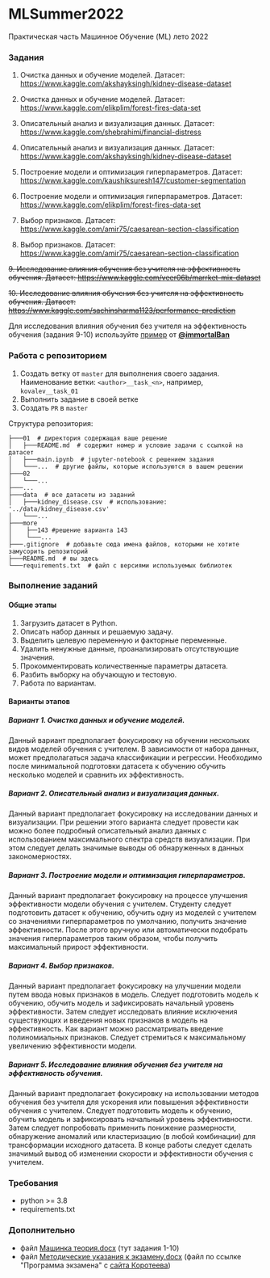 # MLSummer2022

Практическая часть Машинное Обучение (ML) лето 2022

### Задания

1. Очистка данных и обучение моделей. Датасет: https://www.kaggle.com/akshayksingh/kidney-disease-dataset

2. Очистка данных и обучение моделей. Датасет: https://www.kaggle.com/elikplim/forest-fires-data-set

3. Описательный анализ и визуализация данных. Датасет: https://www.kaggle.com/shebrahimi/financial-distress
 
4. Описательный анализ и визуализация данных. Датасет: https://www.kaggle.com/akshayksingh/kidney-disease-dataset
 
5. Построение модели и оптимизация гиперпараметров. Датасет: https://www.kaggle.com/kaushiksuresh147/customer-segmentation
 
6. Построение модели и оптимизация гиперпараметров. Датасет: https://www.kaggle.com/elikplim/forest-fires-data-set

7. Выбор признаков. Датасет: https://www.kaggle.com/amir75/caesarean-section-classification

8. Выбор признаков. Датасет: https://www.kaggle.com/amir75/caesarean-section-classification

~~9. Исследование влияния обучения без учителя на эффективность обучения. Датасет: https://www.kaggle.com/veer06b/marrket-mix-dataset~~

~~10. Исследование влияния обучения без учителя на эффективность обучения. Датасет: https://www.kaggle.com/sachinsharma1123/performance-prediction~~

Для исследования влияния обучения без учителя на эффективность обучения (задания 9-10) используйте [пример](https://github.com/StudOborona/MLSummer2022/blob/master/more/143/%D0%92%D0%B0%D1%80%D0%B8%D0%B0%D0%BD%D1%82%20143.ipynb) от  [**@immortalBan**](https://github.com/immortalBan)


### Работа с репозиторием

1. Создать ветку от `master` для выполнения своего задания. Наименование ветки: `<author>__task_<n>`,
   например, `kovalev__task_01`
2. Выполнить задание в своей ветке
3. Создать `PR` в `master`

Структура репозитория:
```
├───01  # директория содержащая ваше решение
│   ├───README.md  # содержит номер и условие задачи с ссылкой на датасет
│   ├───main.ipynb  # jupyter-notebook с решением задания
│   └───...  # другие файлы, которые используются в вашем решении
├───02
│   └───...
├───...
├───data  # все датасеты из заданий
│   ├───kidney_disease.csv  # использование: '../data/kidney_disease.csv'
│   └───...
├───more
│    ├──143 #решение варианта 143
│    └───...
├───.gitignore  # добавьте сюда имена файлов, которыми не хотите замусорить репозиторий
├───README.md  # вы здесь
└───requirements.txt  # файл с версиями используемых библиотек
```

### Выполнение заданий

#### Общие этапы

1. Загрузить датасет в Python.
2. Описать набор данных и решаемую задачу.
3. Выделить целевую переменную и факторные переменные.
4. Удалить ненужные данные, проанализировать отсутствующие значения.
5. Прокомментировать количественные параметры датасета.
6. Разбить выборку на обучающую и тестовую.
7. Работа по вариантам.

#### Варианты этапов

##### Вариант 1. Очистка данных и обучение моделей.

Данный вариант предполагает фокусировку на обучении нескольких
видов моделей обучения с учителем. В зависимости от набора
данных, может предполагаться задача классификации и регрессии.
Необходимо после минимальной подготовки датасета к обучению
обучить несколько моделей и сравнить их эффективность.

##### Вариант 2. Описательный анализ и визуализация данных.

Данный вариант предполагает фокусировку на исследовании данных
и визуализации. При решении этого варианта следует провести как
можно более подробный описательный анализ данных с
использованием максимального спектра средств визуализации. При
этом следует делать значимые выводы об обнаруженных в данных
закономерностях.

##### Вариант 3. Построение модели и оптимизация гиперпараметров.

Данный вариант предполагает фокусировку на процессе улучшения
эффективности модели обучения с учителем. Студенту следует
подготовить датасет к обучению, обучить одну из моделей с учителем
со значениями гиперпараметров по умолчанию, получить значение
эффективности. После этого вручную или автоматически подобрать
значения гиперпараметров таким образом, чтобы получить
максимальный прирост эффективности.

##### Вариант 4. Выбор признаков.

Данный вариант предполагает фокусировку на улучшении модели
путем ввода новых признаков в модель. Следует подготовить модель
к обучению, обучить модель и зафиксировать начальный уровень
эффективности. Затем следует исследовать влияние исключения
существующих и введения новых признаков в модель на
эффективность. Как вариант можно рассматривать введение
полиномиальных признаков. Следует стремиться к максимальному
увеличению эффективности модели.

##### Вариант 5. Исследование влияния обучения без учителя на эффективность обучения.

Данный вариант предполагает фокусировку на использовании
методов обучения без учителя для ускорения или повышения
эффективности обучения с учителем. Следует подготовить модель к
обучению, обучить модель и зафиксировать начальный уровень
эффективности. Затем следует попробовать применить понижение
размерности, обнаружение аномалий или кластеризацию (в любой
комбинации) для трансформации исходного датасета. В конце работы
следует сделать значимый вывод об изменении скорости и
эффективности обучения с учителем.

### Требования

- python >= 3.8
- requirements.txt

### Дополнительно

- файл [Машинка теория.docx](https://docs.google.com/document/d/1Wvbh8_V136eJZkpTeUbHaM5Xh6DHuG8L/edit) (тут задания 1-10)
- файл [Методические указания к экзамену.docx](https://docs.google.com/document/d/1b3Py3FyRpE3e7IMyX-ZZj1OYbU_Cpq80/edit) (файл по ссылке "Программа экзамена" с [сайта Коротеева](https://koroteev.site/ml/#%D0%B4%D0%BB%D1%8F-%D1%81%D1%82%D1%83%D0%B4%D0%B5%D0%BD%D1%82%D0%BE%D0%B2-%D1%84%D0%B8%D0%BD%D0%B0%D0%BD%D1%81%D0%BE%D0%B2%D0%BE%D0%B3%D0%BE-%D1%83%D0%BD%D0%B8%D0%B2%D0%B5%D1%80%D1%81%D0%B8%D1%82%D0%B5%D1%82%D0%B0))
